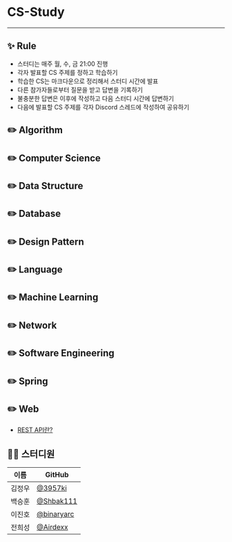 # CS-Study

---

## ✨ Rule

- 스터디는 매주 월, 수, 금 21:00 진행
- 각자 발표할 CS 주제를 정하고 학습하기
- 학습한 CS는 마크다운으로 정리해서 스터디 시간에 발표
- 다른 참가자들로부터 질문을 받고 답변을 기록하기
- 불충분한 답변은 이후에 작성하고 다음 스터디 시간에 답변하기
- 다음에 발표할 CS 주제를 각자 Discord 스레드에 작성하여 공유하기

## ✏️ Algorithm

## ✏️ Computer Science

## ✏️ Data Structure

## ✏️ Database

## ✏️ Design Pattern

## ✏️ Language

## ✏️ Machine Learning

## ✏️ Network

## ✏️ Software Engineering

## ✏️ Spring

## ✏️ Web

- [REST API란?](https://github.com/SeaMonkeyPlus/CS-Study/blob/main/Web/REST-API.md)

## 👨‍💻 스터디원

| 이름   | GitHub                                     |
| ------ | ------------------------------------------ |
| 김정우 | [@3957ki](https://github.com/3957ki)       |
| 백승훈 | [@Shbak111](https://github.com/Shbak111)   |
| 이진호 | [@binaryarc](https://github.com/binaryarc) |
| 전희성 | [@Airdexx](https://github.com/Airdexx)     |
